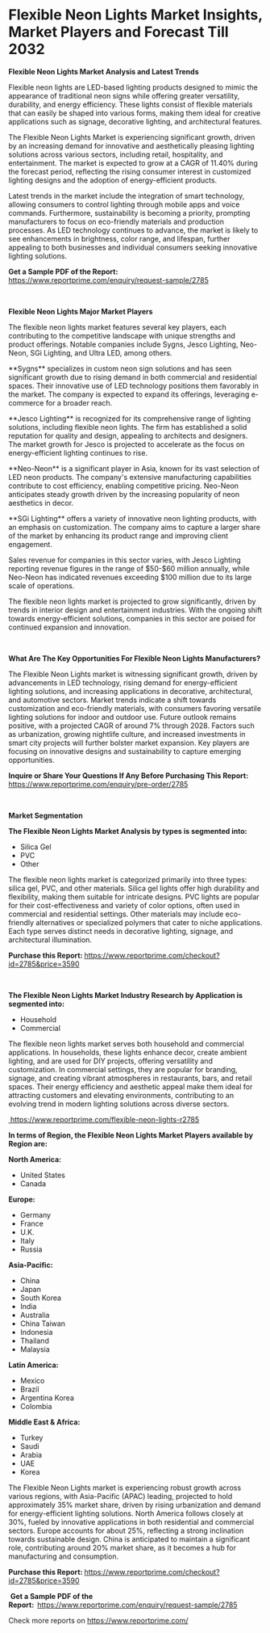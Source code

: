 <p><h1>Flexible Neon Lights Market Insights, Market Players and Forecast Till 2032</h1></p><p><strong>Flexible Neon Lights Market Analysis and Latest Trends</strong></p>
<p><p>Flexible neon lights are LED-based lighting products designed to mimic the appearance of traditional neon signs while offering greater versatility, durability, and energy efficiency. These lights consist of flexible materials that can easily be shaped into various forms, making them ideal for creative applications such as signage, decorative lighting, and architectural features.</p><p>The Flexible Neon Lights Market is experiencing significant growth, driven by an increasing demand for innovative and aesthetically pleasing lighting solutions across various sectors, including retail, hospitality, and entertainment. The market is expected to grow at a CAGR of 11.40% during the forecast period, reflecting the rising consumer interest in customized lighting designs and the adoption of energy-efficient products. </p><p>Latest trends in the market include the integration of smart technology, allowing consumers to control lighting through mobile apps and voice commands. Furthermore, sustainability is becoming a priority, prompting manufacturers to focus on eco-friendly materials and production processes. As LED technology continues to advance, the market is likely to see enhancements in brightness, color range, and lifespan, further appealing to both businesses and individual consumers seeking innovative lighting solutions.</p></p>
<p><strong>Get a Sample PDF of the Report:&nbsp;</strong> <a href="https://www.reportprime.com/enquiry/request-sample/2785?utm_campaign=1950&utm_medium=2&utm_source=Github&utm_content=ia&utm_term=18032025&utm_id=flexible-neon-lights">https://www.reportprime.com/enquiry/request-sample/2785</a></p>
<p>&nbsp;</p>
<p><strong>Flexible Neon Lights Major Market Players</strong></p>
<p><p>The flexible neon lights market features several key players, each contributing to the competitive landscape with unique strengths and product offerings. Notable companies include Sygns, Jesco Lighting, Neo-Neon, SGi Lighting, and Ultra LED, among others.</p><p>**Sygns** specializes in custom neon sign solutions and has seen significant growth due to rising demand in both commercial and residential spaces. Their innovative use of LED technology positions them favorably in the market. The company is expected to expand its offerings, leveraging e-commerce for a broader reach.</p><p>**Jesco Lighting** is recognized for its comprehensive range of lighting solutions, including flexible neon lights. The firm has established a solid reputation for quality and design, appealing to architects and designers. The market growth for Jesco is projected to accelerate as the focus on energy-efficient lighting continues to rise.</p><p>**Neo-Neon** is a significant player in Asia, known for its vast selection of LED neon products. The company's extensive manufacturing capabilities contribute to cost efficiency, enabling competitive pricing. Neo-Neon anticipates steady growth driven by the increasing popularity of neon aesthetics in decor.</p><p>**SGi Lighting** offers a variety of innovative neon lighting products, with an emphasis on customization. The company aims to capture a larger share of the market by enhancing its product range and improving client engagement.</p><p>Sales revenue for companies in this sector varies, with Jesco Lighting reporting revenue figures in the range of $50-$60 million annually, while Neo-Neon has indicated revenues exceeding $100 million due to its large scale of operations.</p><p>The flexible neon lights market is projected to grow significantly, driven by trends in interior design and entertainment industries. With the ongoing shift towards energy-efficient solutions, companies in this sector are poised for continued expansion and innovation.</p></p>
<p>&nbsp;</p>
<p><strong>What Are The Key Opportunities For Flexible Neon Lights Manufacturers?</strong></p>
<p><p>The Flexible Neon Lights market is witnessing significant growth, driven by advancements in LED technology, rising demand for energy-efficient lighting solutions, and increasing applications in decorative, architectural, and automotive sectors. Market trends indicate a shift towards customization and eco-friendly materials, with consumers favoring versatile lighting solutions for indoor and outdoor use. Future outlook remains positive, with a projected CAGR of around 7% through 2028. Factors such as urbanization, growing nightlife culture, and increased investments in smart city projects will further bolster market expansion. Key players are focusing on innovative designs and sustainability to capture emerging opportunities.</p></p>
<p><strong>Inquire or Share Your Questions If Any Before Purchasing This Report:</strong> <a href="https://www.reportprime.com/enquiry/pre-order/2785?utm_campaign=1950&utm_medium=2&utm_source=Github&utm_content=ia&utm_term=18032025&utm_id=flexible-neon-lights">https://www.reportprime.com/enquiry/pre-order/2785</a></p>
<p>&nbsp;</p>
<p><strong>Market Segmentation</strong></p>
<p><strong>The Flexible Neon Lights Market Analysis by types is segmented into:</strong></p>
<p><ul><li>Silica Gel</li><li>PVC</li><li>Other</li></ul></p>
<p><p>The flexible neon lights market is categorized primarily into three types: silica gel, PVC, and other materials. Silica gel lights offer high durability and flexibility, making them suitable for intricate designs. PVC lights are popular for their cost-effectiveness and variety of color options, often used in commercial and residential settings. Other materials may include eco-friendly alternatives or specialized polymers that cater to niche applications. Each type serves distinct needs in decorative lighting, signage, and architectural illumination.</p></p>
<p><strong>Purchase this Report:&nbsp;</strong><a href="https://www.reportprime.com/checkout?id=2785&price=3590&utm_campaign=1950&utm_medium=2&utm_source=Github&utm_content=ia&utm_term=18032025&utm_id=flexible-neon-lights">https://www.reportprime.com/checkout?id=2785&price=3590</a></p>
<p>&nbsp;</p>
<p><strong>The Flexible Neon Lights Market Industry Research by Application is segmented into:</strong></p>
<p><ul><li>Household</li><li>Commercial</li></ul></p>
<p><p>The flexible neon lights market serves both household and commercial applications. In households, these lights enhance decor, create ambient lighting, and are used for DIY projects, offering versatility and customization. In commercial settings, they are popular for branding, signage, and creating vibrant atmospheres in restaurants, bars, and retail spaces. Their energy efficiency and aesthetic appeal make them ideal for attracting customers and elevating environments, contributing to an evolving trend in modern lighting solutions across diverse sectors.</p></p>
<p><a href="https://www.reportprime.com/flexible-neon-lights-r2785?utm_campaign=1950&utm_medium=2&utm_source=Github&utm_content=ia&utm_term=18032025&utm_id=flexible-neon-lights">&nbsp;https://www.reportprime.com/flexible-neon-lights-r2785</a></p>
<p><strong>In terms of Region, the Flexible Neon Lights Market Players available by Region are:</strong></p>
<p>
    <p> <strong> North America: </strong>
        <ul>
            <li>United States</li>
            <li>Canada</li>
        </ul>
        </p> 
    <p> <strong> Europe: </strong>
        <ul>
            <li>Germany</li>
            <li>France</li>
            <li>U.K.</li>
            <li>Italy</li>
            <li>Russia</li>
        </ul>
        </p> 
    <p> <strong> Asia-Pacific: </strong>
        <ul>
            <li>China</li>
            <li>Japan</li>
            <li>South Korea</li>
            <li>India</li>
            <li>Australia</li>
            <li>China Taiwan</li>
            <li>Indonesia</li>
            <li>Thailand</li>
            <li>Malaysia</li>
        </ul>
        </p> 
    <p> <strong> Latin America: </strong>
        <ul>
            <li>Mexico</li>
            <li>Brazil</li>
            <li>Argentina Korea</li>
            <li>Colombia</li>
        </ul>
        </p> 
    <p> <strong> Middle East & Africa: </strong>
        <ul>
            <li>Turkey</li>
            <li>Saudi</li>
            <li>Arabia</li>
            <li>UAE</li>
            <li>Korea</li>
        </ul>
    </p>
    </p>
<p><p>The Flexible Neon Lights market is experiencing robust growth across various regions, with Asia-Pacific (APAC) leading, projected to hold approximately 35% market share, driven by rising urbanization and demand for energy-efficient lighting solutions. North America follows closely at 30%, fueled by innovative applications in both residential and commercial sectors. Europe accounts for about 25%, reflecting a strong inclination towards sustainable design. China is anticipated to maintain a significant role, contributing around 20% market share, as it becomes a hub for manufacturing and consumption.</p></p>
<p><strong>Purchase this Report: </strong><a href="https://www.reportprime.com/checkout?id=2785&price=3590&utm_campaign=1950&utm_medium=2&utm_source=Github&utm_content=ia&utm_term=18032025&utm_id=flexible-neon-lights">https://www.reportprime.com/checkout?id=2785&price=3590</a></p>
<p>&nbsp;<strong>Get a Sample PDF of the Report:&nbsp;&nbsp;</strong><a href="https://www.reportprime.com/enquiry/request-sample/2785?utm_campaign=1950&utm_medium=2&utm_source=Github&utm_content=ia&utm_term=18032025&utm_id=flexible-neon-lights">https://www.reportprime.com/enquiry/request-sample/2785</a></p>
<p><strong></strong></p>
<p>Check more reports on <a href="https://www.reportprime.com/?utm_campaign=1950&utm_medium=2&utm_source=Github&utm_content=ia&utm_term=18032025&utm_id=flexible-neon-lights">https://www.reportprime.com/</a></p>